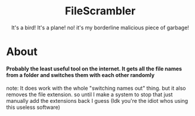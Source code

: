 <h1 align="center"> FileScrambler </h1>
<p align="center">It's a bird! It's a plane! no! it's my borderline malicious piece of garbage!</p>

<h1>About</h1>
<h4>Probably the least useful tool on the internet. It gets all the file names from a folder and switches them with each other randomly</h4>

note: It does work with the whole "switching names out" thing. but it also removes the file extension. so until I make a system to stop that just manually add the extensions back I guess (Idk you're the idiot whos using this useless software) 
